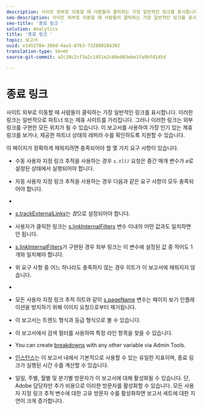 ```yaml
---
description: 사이트 외부로 이동할 때 사람들이 클릭하는 가장 일반적인 링크를 표시합니다. 이러한 링크는 일반적으로 파트너 또는 제휴 사이트를 가리킵니다. 그러나 이러한 링크는 외부 링크를 구현한 모든 위치가 될 수 있습니다. 이 보고서를 사용하여 가장 인기 있는 제휴 링크를 보거나, 제공한 파트너 상태의 레퍼러 수를 확인하도록 지원할 수 있습니다.
seo-description: 사이트 외부로 이동할 때 사람들이 클릭하는 가장 일반적인 링크를 표시합니다. 이러한 링크는 일반적으로 파트너 또는 제휴 사이트를 가리킵니다. 그러나 이러한 링크는 외부 링크를 구현한 모든 위치가 될 수 있습니다. 이 보고서를 사용하여 가장 인기 있는 제휴 링크를 보거나, 제공한 파트너 상태의 레퍼러 수를 확인하도록 지원할 수 있습니다.
seo-title: '종료 링크 '
solution: Analytics
title: '종료 링크 '
topic: 보고서
uuid: e1452f04-389d-4aa3-8763-732880284302
translation-type: tm+mt
source-git-commit: a2c38c2cf3a2c1451e2c60e003ebe1fa9bfd145d

---
```



# 종료 링크 

사이트 외부로 이동할 때 사람들이 클릭하는 가장 일반적인 링크를 표시합니다. 이러한 링크는 일반적으로 파트너 또는 제휴 사이트를 가리킵니다. 그러나 이러한 링크는 외부 링크를 구현한 모든 위치가 될 수 있습니다. 이 보고서를 사용하여 가장 인기 있는 제휴 링크를 보거나, 제공한 파트너 상태의 레퍼러 수를 확인하도록 지원할 수 있습니다.

이 페이지가 정확하게 채워지려면 충족되어야 할 몇 가지 요구 사항이 있습니다.

* 수동 사용자 지정 링크 추적을 사용하는 경우 *`s.tl()`* 요청은 중간 매개 변수가 *e*&#x200B;로 설정된 상태에서 실행되어야 합니다.

* 자동 사용자 지정 링크 추적을 사용하는 경우 다음과 같은 요구 사항이 모두 충족되어야 합니다.
* 

   * [s.trackExternalLinks](https://marketing.adobe.com/resources/help/en_US/sc/implement/c_trackexlinks.html)는 *참*&#x200B;으로 설정되어야 합니다.

   * 사용자가 클릭한 링크는 [s.linkInternalFilters](https://marketing.adobe.com/resources/help/en_US/sc/implement/c_linkinfilters.html) 변수 이내의 어떤 값과도 일치하면 안 됩니다.
   * [s.linkInternalFilters](https://marketing.adobe.com/resources/help/en_US/sc/implement/c_linkinfilters.html)가 구현된 경우 외부 링크는 이 변수에 설정된 값 중 적어도 1개와 일치해야 합니다.

* 위 요구 사항 중 어느 하나라도 충족하지 않는 경우 히트가 이 보고서에 채워지지 않습니다.

* 
* 모든 사용자 지정 링크 추적 히트와 같이 [s.pageName](https://marketing.adobe.com/resources/help/en_US/sc/implement/c_pagename.html) 변수는 페이지 보기 인플레이션을 방지하기 위해 이미지 요청으로부터 제거됩니다.
* 이 보고서는 트렌드 형식과 등급 형식으로 볼 수 있습니다.
* 이 보고서에서 검색 필터를 사용하여 특정 라인 항목을 찾을 수 있습니다.
* You can create [breakdowns](/help/analyze/reports-analytics/reports-customize/breakdowns.md) with any other variable via Admin Tools.
* [인스턴스](../../../components/c-variables/c-metrics/metrics-instance.md#concept_E3D0FEC81E1F4987B39CC467F19FFCFF)는 이 보고서 내에서 기본적으로 사용할 수 있는 유일한 지표이며, 종료 링크가 실행된 시간 수를 계산할 수 있습니다.
* 일일, 주별, 월별 및 분기별 방문자가 이 보고서에 대해 활성화될 수 있습니다. 단, Adobe 담당자만 추가 비용으로 이러한 방문자를 활성화할 수 있습니다. 모든 사용자 지정 링크 추적 변수에 대한 고유 방문자 수를 활성화하면 보고서 세트에 대한 지연이 크게 증가합니다.


